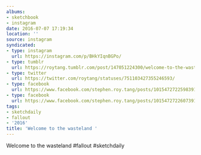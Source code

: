 ```yaml
---
albums:
- sketchbook
- instagram
date: 2016-07-07 17:19:34
location: ''
source: instagram
syndicated:
- type: instagram
  url: https://instagram.com/p/BHkYIqnBGPo/
- type: tumblr
  url: https://roytang.tumblr.com/post/147051224300/welcome-to-the-wasteland-fallout-sketchdaily
- type: twitter
  url: https://twitter.com/roytang/statuses/751103427355246593/
- type: facebook
  url: https://www.facebook.com/stephen.roy.tang/posts/10154727225983912:0
- type: facebook
  url: https://www.facebook.com/stephen.roy.tang/posts/10154727226073912
tags:
- sketchdaily
- fallout
- '2016'
title: 'Welcome to the wasteland '
---
```


Welcome to the wasteland #fallout #sketchdaily